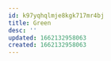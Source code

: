 ```yaml
---
id: k97yqhqlmje8kgk717mr4bj
title: Green
desc: ''
updated: 1662132958063
created: 1662132958063
---
```


